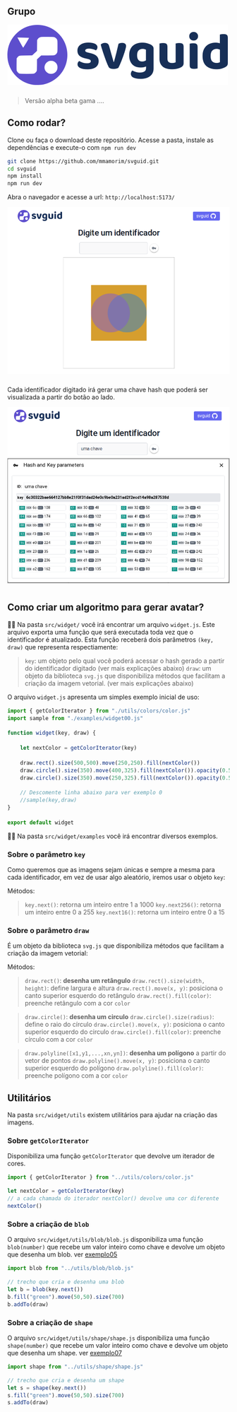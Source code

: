 ## Grupo


<img src="./public/logo.png" style="margin-bottom: 10px;"/>
 
> Versão alpha beta gama ....
>

## Como rodar?

Clone ou faça o download deste repositório. Acesse a pasta, instale as dependências e execute-o com `npm run dev`  

```bash
git clone https://github.com/mmamorim/svguid.git
cd svguid
npm install
npm run dev
```

Abra o navegador e acesse a url: `http://localhost:5173/`

<img src="./assets/tela01.png" style="margin-bottom: 10px;"/>

Cada identificador digitado irá gerar uma chave hash que poderá ser visualizada a partir do botão ao lado.

<img src="./assets/tela02.png" style=""/>
<img src="./assets/tela03.png" style="margin-bottom: 10px;"/>



## Como criar um algoritmo para gerar avatar?

🧑‍💻 Na pasta `src/widget/` você irá encontrar um arquivo `widget.js`. Este arquivo exporta uma função que será executada toda vez que o identificador é atualizado. Esta função receberá dois parâmetros `(key, draw)` que representa respectiamente: 

> `key`: um objeto pelo qual você poderá acessar o hash gerado a partir do identificador digitado (ver mais explicações abaixo)
> `draw`: um objeto da biblioteca `svg.js` que disponibiliza métodos que facilitam a criação da imagem vetorial. (ver mais explicações abaixo)  

O arquivo `widget.js` apresenta um simples exemplo inicial de uso:

~~~javascript 
import { getColorIterator } from "./utils/colors/color.js"
import sample from "./examples/widget00.js"

function widget(key, draw) {
    
    let nextColor = getColorIterator(key)

    draw.rect().size(500,500).move(250,250).fill(nextColor())
    draw.circle().size(350).move(400,325).fill(nextColor()).opacity(0.5)
    draw.circle().size(350).move(250,325).fill(nextColor()).opacity(0.5)
    
    // Descomente linha abaixo para ver exemplo 0
    //sample(key,draw)
}

export default widget
~~~

🧑‍💻 Na pasta `src/widget/examples` você irá encontrar diversos exemplos.

### Sobre o parâmetro `key`

Como queremos que as imagens sejam únicas e sempre a mesma para cada identificador, em vez de usar algo aleatório, iremos usar o objeto `key`:

Métodos:
> `key.next()`: retorna um inteiro entre 1 a 1000 
> `key.next256()`: retorna um inteiro entre 0 a 255 
> `key.next16()`: retorna um inteiro entre 0 a 15 

### Sobre o parâmetro `draw`

É um objeto da biblioteca `svg.js` que disponibiliza métodos que facilitam a criação da imagem vetorial:

Métodos:
> `draw.rect()`: **desenha um retângulo**
> `draw.rect().size(width, height)`: define largura e altura
> `draw.rect().move(x, y)`: posiciona o canto superior esquerdo do retângulo
> `draw.rect().fill(color)`: preenche retângulo com a cor `color`

> `draw.circle()`: **desenha um circulo**
> `draw.circle().size(radius)`: define o raio do círculo
> `draw.circle().move(x, y)`: posiciona o canto superior esquerdo do circulo
> `draw.circle().fill(color)`: preenche círculo com a cor `color`

> `draw.polyline([x1,y1,...,xn,yn])`: **desenha um polígono** a partir do vetor de pontos
> `draw.polyline().move(x, y)`: posiciona o canto superior esquerdo do polígono
> `draw.polyline().fill(color)`: preenche polígono com a cor `color`

## Utilitários

Na pasta `src/widget/utils` existem utilitários para ajudar na criação das imagens.

### Sobre `getColorIterator`

Disponibiliza uma função `getColorIterator` que devolve um iterador de cores.

~~~javascript 
import { getColorIterator } from "../utils/colors/color.js"
~~~

~~~javascript 
let nextColor = getColorIterator(key)
// a cada chamada do iterador nextColor() devolve uma cor diferente 
nextColor()
~~~

### Sobre a criação de `blob`

O arquivo `src/widget/utils/blob/blob.js` disponibiliza uma função `blob(number)` que recebe um valor inteiro como chave e devolve um objeto que desenha um blob. ver [exemplo05](./src/widget/examples/widget05.js)

~~~javascript 
import blob from "../utils/blob/blob.js"
~~~

~~~javascript 
// trecho que cria e desenha uma blob
let b = blob(key.next())
b.fill("green").move(50,50).size(700)
b.addTo(draw)
~~~

### Sobre a criação de `shape`

O arquivo `src/widget/utils/shape/shape.js` disponibiliza uma função `shape(number)` que recebe um valor inteiro como chave e devolve um objeto que desenha um shape. ver [exemplo07](./src/widget/examples/widget07.js)

~~~javascript 
import shape from "../utils/shape/shape.js"
~~~

~~~javascript 
// trecho que cria e desenha um shape
let s = shape(key.next())
s.fill("green").move(50,50).size(700)
s.addTo(draw)
~~~

